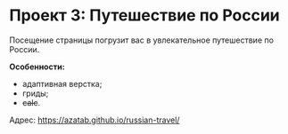 # Проект 3: Путешествие по России

Посещение страницы погрузит вас в увлекательное путешествие по России.

**Особенности:**

* адаптивная верстка;
* гриды;
* ~~calc~~.

Адрес: https://azatab.github.io/russian-travel/

